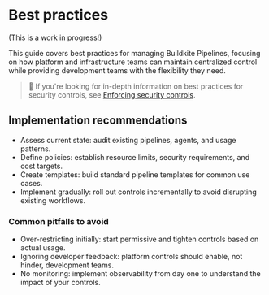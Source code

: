 # Best practices

(This is a work in progress!)


This guide covers best practices for managing Buildkite Pipelines, focusing on how platform and infrastructure teams can maintain centralized control while providing development teams with the flexibility they need.

> 📘
> If you're looking for in-depth information on best practices for security controls, see [Enforcing security controls](/docs/pipelines/security/enforcing-security-controls).

## Implementation recommendations

- Assess current state: audit existing pipelines, agents, and usage patterns.
- Define policies: establish resource limits, security requirements, and cost targets.
- Create templates: build standard pipeline templates for common use cases.
- Implement gradually: roll out controls incrementally to avoid disrupting existing workflows.

### Common pitfalls to avoid

- Over-restricting initially: start permissive and tighten controls based on actual usage.
- Ignoring developer feedback: platform controls should enable, not hinder, development teams.
- No monitoring: implement observability from day one to understand the impact of your controls.

